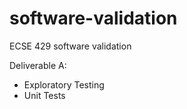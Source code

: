 # software-validation
ECSE 429 software validation

Deliverable A: 

- Exploratory Testing
- Unit Tests

